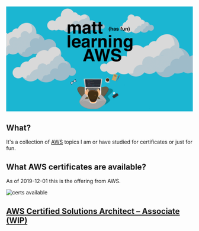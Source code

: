 ![logo](./media/readme-logo.jpg)

## What?
It's a collection of [AWS](https://aws.amazon.com/) topics I am or have studied for certificates or just for fun.

## What AWS certificates are available?
As of 2019-12-01 this is the offering from AWS.

![certs available](https://user-images.githubusercontent.com/16245634/69920256-2ee3b880-144b-11ea-894c-9f004048773a.png)

## [AWS Certified Solutions Architect – Associate (WIP)](./aws-certified-solutions-architect–associate/index.md)
